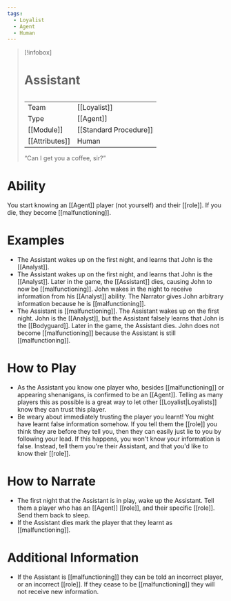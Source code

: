 ```yaml
---
tags:
  - Loyalist
  - Agent
  - Human
---
```

> [!infobox]
> # Assistant
> ######
> |  |  |
> | ---- | ---- |
> | Team | [[Loyalist]] |
> | Type | [[Agent]] |
> | [[Module]] | [[Standard Procedure]] |
> | [[Attributes]] | Human |
>  “Can I get you a coffee, sir?”
# Ability
You start knowing an [[Agent]] player (not yourself) and their [[role]]. If you die, they become [[malfunctioning]].

# Examples
- The Assistant wakes up on the first night, and learns that John is the [[Analyst]].
- The Assistant wakes up on the first night, and learns that John is the [[Analyst]]. Later in the game, the [[Assistant]] dies, causing John to now be [[malfunctioning]]. John wakes in the night to receive information from his [[Analyst]] ability. The Narrator gives John arbitrary information because he is [[malfunctioning]].
- The Assistant is [[malfunctioning]]. The Assistant wakes up on the first night. John is the [[Analyst]], but the Assistant falsely learns that John is the [[Bodyguard]]. Later in the game, the Assistant dies. John does not become [[malfunctioning]] because the Assistant is still [[malfunctioning]].

# How to Play
- As the Assistant you know one player who, besides [[malfunctioning]] or appearing shenanigans, is confirmed to be an [[Agent]]. Telling as many players this as possible is a great way to let other [[Loyalist|Loyalists]] know they can trust this player.
- Be weary about immediately trusting the player you learnt! You might have learnt false information somehow. If you tell them the [[role]] you think they are before they tell you, then they can easily just lie to you by following your lead. If this happens, you won't know your information is false. Instead, tell them you're their Assistant, and that you'd like to know their [[role]].

# How to Narrate
- The first night that the Assistant is in play, wake up the Assistant. Tell them a player who has an [[Agent]] [[role]], and their specific [[role]]. Send them back to sleep.
- If the Assistant dies mark the player that they learnt as [[malfunctioning]].

# Additional Information
- If the Assistant is [[malfunctioning]] they can be told an incorrect player, or an incorrect [[role]]. If they cease to be [[malfunctioning]] they will not receive new information.